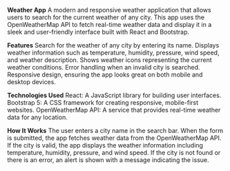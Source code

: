 **Weather App**
A modern and responsive weather application that allows users to search for the current weather of any city. 
This app uses the OpenWeatherMap API to fetch real-time weather data and display it in a sleek and user-friendly interface built with React and Bootstrap.

**Features**
Search for the weather of any city by entering its name.
Displays weather information such as temperature, humidity, pressure, wind speed, and weather description.
Shows weather icons representing the current weather conditions.
Error handling when an invalid city is searched.
Responsive design, ensuring the app looks great on both mobile and desktop devices.

**Technologies Used**
React: A JavaScript library for building user interfaces.
Bootstrap 5: A CSS framework for creating responsive, mobile-first websites.
OpenWeatherMap API: A service that provides real-time weather data for any location.

**How It Works**
The user enters a city name in the search bar.
When the form is submitted, the app fetches weather data from the OpenWeatherMap API.
If the city is valid, the app displays the weather information including temperature, humidity, pressure, and wind speed.
If the city is not found or there is an error, an alert is shown with a message indicating the issue.
